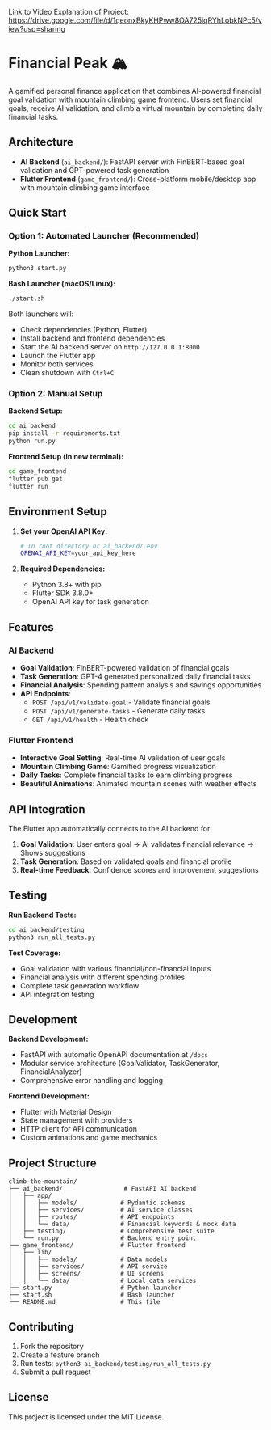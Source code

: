 Link to Video Explanation of Project: https://drive.google.com/file/d/1qeonxBkyKHPww8OA725iqRYhLobkNPc5/view?usp=sharing

# Financial Peak 🏔️

A gamified personal finance application that combines AI-powered financial goal validation with mountain climbing game frontend. Users set financial goals, receive AI validation, and climb a virtual mountain by completing daily financial tasks.

## Architecture

- **AI Backend** (`ai_backend/`): FastAPI server with FinBERT-based goal validation and GPT-powered task generation
- **Flutter Frontend** (`game_frontend/`): Cross-platform mobile/desktop app with mountain climbing game interface

## Quick Start

### Option 1: Automated Launcher (Recommended)

**Python Launcher:**
```bash
python3 start.py
```

**Bash Launcher (macOS/Linux):**
```bash
./start.sh
```

Both launchers will:
- Check dependencies (Python, Flutter)
- Install backend and frontend dependencies
- Start the AI backend server on `http://127.0.0.1:8000`
- Launch the Flutter app
- Monitor both services
- Clean shutdown with `Ctrl+C`

### Option 2: Manual Setup

**Backend Setup:**
```bash
cd ai_backend
pip install -r requirements.txt
python run.py
```

**Frontend Setup (in new terminal):**
```bash
cd game_frontend
flutter pub get
flutter run
```

## Environment Setup

1. **Set your OpenAI API Key:**
   ```bash
   # In root directory or ai_backend/.env
   OPENAI_API_KEY=your_api_key_here
   ```

2. **Required Dependencies:**
   - Python 3.8+ with pip
   - Flutter SDK 3.8.0+
   - OpenAI API key for task generation

## Features

### AI Backend
- **Goal Validation**: FinBERT-powered validation of financial goals
- **Task Generation**: GPT-4 generated personalized daily financial tasks
- **Financial Analysis**: Spending pattern analysis and savings opportunities
- **API Endpoints**:
  - `POST /api/v1/validate-goal` - Validate financial goals
  - `POST /api/v1/generate-tasks` - Generate daily tasks
  - `GET /api/v1/health` - Health check

### Flutter Frontend
- **Interactive Goal Setting**: Real-time AI validation of user goals
- **Mountain Climbing Game**: Gamified progress visualization
- **Daily Tasks**: Complete financial tasks to earn climbing progress
- **Beautiful Animations**: Animated mountain scenes with weather effects

## API Integration

The Flutter app automatically connects to the AI backend for:
1. **Goal Validation**: User enters goal → AI validates financial relevance → Shows suggestions
2. **Task Generation**: Based on validated goals and financial profile
3. **Real-time Feedback**: Confidence scores and improvement suggestions

## Testing

**Run Backend Tests:**
```bash
cd ai_backend/testing
python3 run_all_tests.py
```

**Test Coverage:**
- Goal validation with various financial/non-financial inputs
- Financial analysis with different spending profiles
- Complete task generation workflow
- API integration testing

## Development

**Backend Development:**
- FastAPI with automatic OpenAPI documentation at `/docs`
- Modular service architecture (GoalValidator, TaskGenerator, FinancialAnalyzer)
- Comprehensive error handling and logging

**Frontend Development:**
- Flutter with Material Design
- State management with providers
- HTTP client for API communication
- Custom animations and game mechanics

## Project Structure

```
climb-the-mountain/
├── ai_backend/                 # FastAPI AI backend
│   ├── app/
│   │   ├── models/            # Pydantic schemas
│   │   ├── services/          # AI service classes
│   │   ├── routes/            # API endpoints
│   │   └── data/              # Financial keywords & mock data
│   ├── testing/               # Comprehensive test suite
│   └── run.py                 # Backend entry point
├── game_frontend/             # Flutter frontend
│   ├── lib/
│   │   ├── models/            # Data models
│   │   ├── services/          # API service
│   │   ├── screens/           # UI screens
│   │   └── data/              # Local data services
├── start.py                   # Python launcher
├── start.sh                   # Bash launcher
└── README.md                  # This file
```

## Contributing

1. Fork the repository
2. Create a feature branch
3. Run tests: `python3 ai_backend/testing/run_all_tests.py`
4. Submit a pull request

## License

This project is licensed under the MIT License.